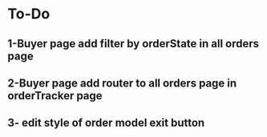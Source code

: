 # To-Do
## 1-Buyer page add filter by orderState in all orders page
## 2-Buyer page add router to all orders page in orderTracker page
## 3- edit style of order model exit button
